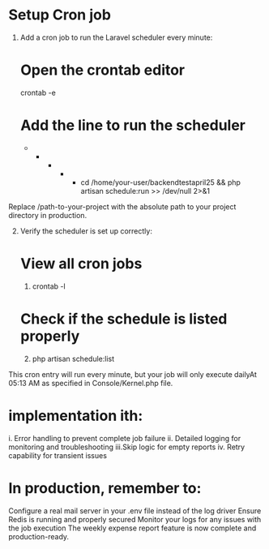 # Setup Cron job
1. Add a cron job to run the Laravel scheduler every minute:
   # Open the crontab editor
   crontab -e
   
   # Add the line to run the scheduler
   * * * * * cd /home/your-user/backendtestapril25 && php artisan schedule:run >> /dev/null 2>&1


Replace /path-to-your-project with the absolute path to your project directory in production.

2. Verify the scheduler is set up correctly:
   # View all cron jobs
   1. crontab -l
   
   # Check if the schedule is listed properly
   2. php artisan schedule:list

This cron entry will run every minute, but your job will only execute dailyAt  05:13 AM as specified in  Console/Kernel.php file.

# implementation ith:
i. Error handling to prevent complete job failure
ii. Detailed logging for monitoring and troubleshooting
iii.Skip logic for empty reports
iv. Retry capability for transient issues

# In production, remember to:
Configure a real mail server in your .env file instead of the log driver
Ensure Redis is running and properly secured
Monitor your logs for any issues with the job execution
The weekly expense report feature is now complete and production-ready.